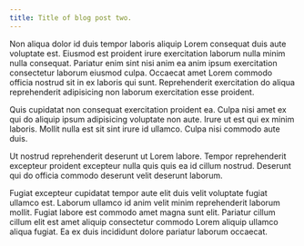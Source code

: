 ```yaml
---
title: Title of blog post two.
---
```


Non aliqua dolor id duis tempor laboris aliquip Lorem consequat duis aute voluptate est. Eiusmod est proident irure exercitation laborum nulla minim nulla consequat. Pariatur enim sint nisi anim ea anim ipsum exercitation consectetur laborum eiusmod culpa. Occaecat amet Lorem commodo officia nostrud sit in ex laboris qui sunt. Reprehenderit exercitation do aliqua reprehenderit adipisicing non laborum exercitation esse proident.

Quis cupidatat non consequat exercitation proident ea. Culpa nisi amet ex qui do aliquip ipsum adipisicing voluptate non aute. Irure ut est qui ex minim laboris. Mollit nulla est sit sint irure id ullamco. Culpa nisi commodo aute duis.

Ut nostrud reprehenderit deserunt ut Lorem labore. Tempor reprehenderit excepteur proident excepteur nulla quis quis ea id cillum nostrud. Deserunt qui do officia commodo deserunt velit deserunt laborum.

Fugiat excepteur cupidatat tempor aute elit duis velit voluptate fugiat ullamco est. Laborum ullamco id anim velit minim reprehenderit laborum mollit. Fugiat labore est commodo amet magna sunt elit. Pariatur cillum cillum elit est amet aliquip consectetur commodo Lorem aliquip ullamco aliqua fugiat. Ea ex duis incididunt dolore pariatur laborum occaecat.